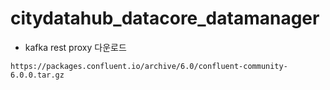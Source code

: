 # citydatahub_datacore_datamanager

 
- kafka rest proxy 다운로드 
```
https://packages.confluent.io/archive/6.0/confluent-community-6.0.0.tar.gz
```